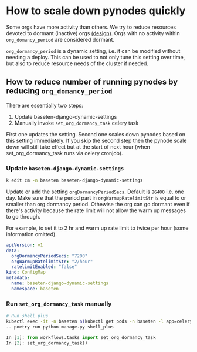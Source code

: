 # How to scale down pynodes quickly

Some orgs have more activity than others. We try to reduce resources devoted to
dormant (inactive) orgs [(design)](/docs/design-docs/scale-to-zero.md). Orgs with no activity within `org_domancy_period` are
considered dormant.

`org_dormancy_period` is a dynamic setting, i.e. it can be modified without
needing a deploy. This can be used to not only tune this setting over time, but
also to reduce resource needs of the cluster if needed.

## How to reduce number of running pynodes by reducing `org_domancy_period`

There are essentially two steps:

1. Update baseten-django-dynamic-settings
2. Manually invoke `set_org_dormancy_task` celery task

First one updates the setting. Second one scales down pynodes based on this
setting immediately. If you skip the second step then the pynode scale down will
still take effect but at the start of next hour (when set_org_dormancy_task runs
via celery cronjob).

### Update `baseten-django-dynamic-settings`

```bash
k edit cm -n baseten baseten-django-dynamic-settings
```

Update or add the setting `orgDormancyPeriodSecs`. Default is `86400` i.e. one
day. Make sure that the period part in `orgWarmupRatelimitStr` is equal to or
smaller than org dormancy period. Othewise the org can go dormant even if
there's activity because the rate limit will not allow the warm up messages to
go through.

For example, to set it to 2 hr and warm up rate limit to twice per hour (some
information omitted).

```yaml
apiVersion: v1
data:
  orgDormancyPeriodSecs: "7200"
  orgWarmupRatelimitStr: "2/hour"
  ratelimitEnabled: "false"
kind: ConfigMap
metadata:
  name: baseten-django-dynamic-settings
  namespace: baseten
```

### Run `set_org_dormancy_task` manually

```bash
# Run shell plus
kubectl exec -it -n baseten $(kubectl get pods -n baseten -l app=celery-worker -o name | awk -F/ '{ print $2 }' | head -n 1) \
-- poetry run python manage.py shell_plus
```

```python
In [1]: from workflows.tasks import set_org_dormancy_task
In [2]: set_org_dormancy_task()
```
